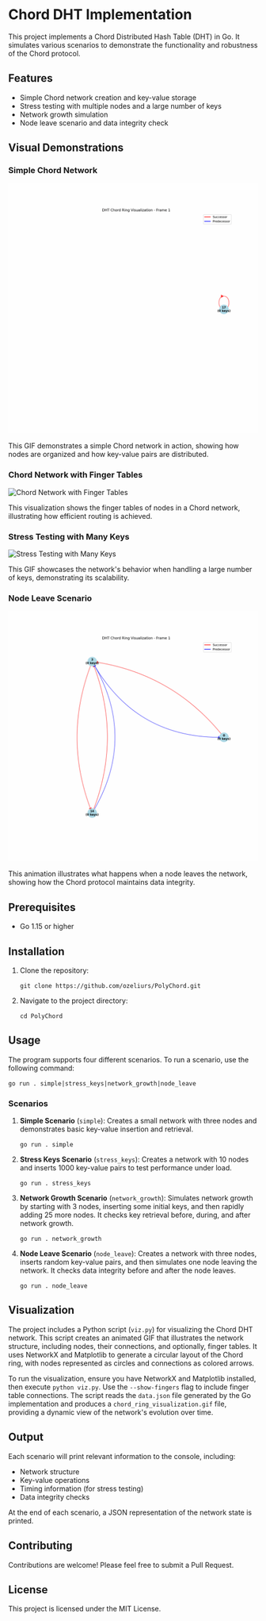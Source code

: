 # Chord DHT Implementation

This project implements a Chord Distributed Hash Table (DHT) in Go. It simulates various scenarios to demonstrate the functionality and robustness of the Chord protocol.

## Features

- Simple Chord network creation and key-value storage
- Stress testing with multiple nodes and a large number of keys
- Network growth simulation
- Node leave scenario and data integrity check

## Visual Demonstrations

### Simple Chord Network

![Simple Chord Network](.assets/simple.gif)

This GIF demonstrates a simple Chord network in action, showing how nodes are organized and how key-value pairs are distributed.

### Chord Network with Finger Tables

![Chord Network with Finger Tables](.assets/simple_fingers.gif)

This visualization shows the finger tables of nodes in a Chord network, illustrating how efficient routing is achieved.

### Stress Testing with Many Keys

![Stress Testing with Many Keys](.assets/many_keys.gif)

This GIF showcases the network's behavior when handling a large number of keys, demonstrating its scalability.

### Node Leave Scenario

![Node Leave Scenario](.assets/node_leave.gif)

This animation illustrates what happens when a node leaves the network, showing how the Chord protocol maintains data integrity.

## Prerequisites

- Go 1.15 or higher

## Installation

1. Clone the repository:
   ```
   git clone https://github.com/ozeliurs/PolyChord.git
   ```
2. Navigate to the project directory:
   ```
   cd PolyChord
   ```

## Usage

The program supports four different scenarios. To run a scenario, use the following command:

```
go run . simple|stress_keys|network_growth|node_leave
```

### Scenarios

1. **Simple Scenario** (`simple`):
   Creates a small network with three nodes and demonstrates basic key-value insertion and retrieval.

   ```
   go run . simple
   ```

2. **Stress Keys Scenario** (`stress_keys`):
   Creates a network with 10 nodes and inserts 1000 key-value pairs to test performance under load.

   ```
   go run . stress_keys
   ```

3. **Network Growth Scenario** (`network_growth`):
   Simulates network growth by starting with 3 nodes, inserting some initial keys, and then rapidly adding 25 more nodes. It checks key retrieval before, during, and after network growth.

   ```
   go run . network_growth
   ```

4. **Node Leave Scenario** (`node_leave`):
   Creates a network with three nodes, inserts random key-value pairs, and then simulates one node leaving the network. It checks data integrity before and after the node leaves.

   ```
   go run . node_leave
   ```

## Visualization

The project includes a Python script (`viz.py`) for visualizing the Chord DHT network. This script creates an animated GIF that illustrates the network structure, including nodes, their connections, and optionally, finger tables. It uses NetworkX and Matplotlib to generate a circular layout of the Chord ring, with nodes represented as circles and connections as colored arrows.

To run the visualization, ensure you have NetworkX and Matplotlib installed, then execute `python viz.py`. Use the `--show-fingers` flag to include finger table connections. The script reads the `data.json` file generated by the Go implementation and produces a `chord_ring_visualization.gif` file, providing a dynamic view of the network's evolution over time.

## Output

Each scenario will print relevant information to the console, including:

- Network structure
- Key-value operations
- Timing information (for stress testing)
- Data integrity checks

At the end of each scenario, a JSON representation of the network state is printed.

## Contributing

Contributions are welcome! Please feel free to submit a Pull Request.

## License

This project is licensed under the MIT License.
